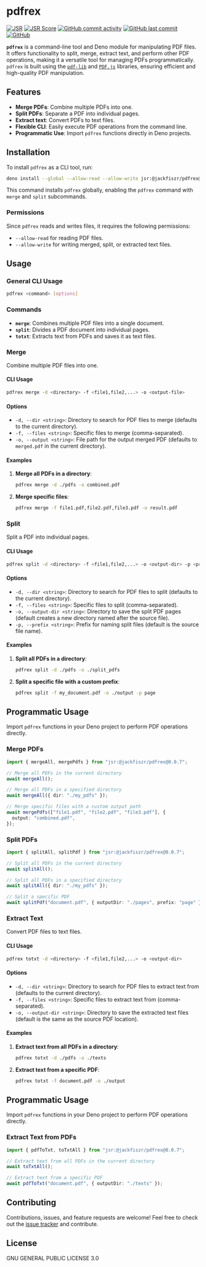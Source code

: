 # pdfrex

[![JSR](https://jsr.io/badges/@jackfiszr/pdfrex)](https://jsr.io/@jackfiszr/pdfrex)
[![JSR Score](https://jsr.io/badges/@jackfiszr/pdfrex/score)](https://jsr.io/@jackfiszr/pdfrex)
[![GitHub commit activity](https://img.shields.io/github/commit-activity/m/jackfiszr/pdfrex)](https://github.com/jackfiszr/pdfrex/pulse)
[![GitHub last commit](https://img.shields.io/github/last-commit/jackfiszr/pdfrex)](https://github.com/jackfiszr/pdfrex/commits/main)
[![GitHub](https://img.shields.io/github/license/jackfiszr/pdfrex)](https://github.com/jackfiszr/pdfrex/blob/main/LICENSE)

**`pdfrex`** is a command-line tool and Deno module for manipulating PDF files.
It offers functionality to split, merge, extract text, and perform other PDF
operations, making it a versatile tool for managing PDFs programmatically.
`pdfrex` is built using the [`pdf-lib`](https://pdf-lib.js.org/) and
[`PDF.js`](https://mozilla.github.io/pdf.js/) libraries, ensuring efficient and
high-quality PDF manipulation.

## Features

- **Merge PDFs**: Combine multiple PDFs into one.
- **Split PDFs**: Separate a PDF into individual pages.
- **Extract text**: Convert PDFs to text files.
- **Flexible CLI**: Easily execute PDF operations from the command line.
- **Programmatic Use**: Import `pdfrex` functions directly in Deno projects.

## Installation

To install `pdfrex` as a CLI tool, run:

```bash
deno install --global --allow-read --allow-write jsr:@jackfiszr/pdfrex@0.0.7
```

This command installs `pdfrex` globally, enabling the `pdfrex` command with
`merge` and `split` subcommands.

### Permissions

Since `pdfrex` reads and writes files, it requires the following permissions:

- `--allow-read` for reading PDF files.
- `--allow-write` for writing merged, split, or extracted text files.

## Usage

### General CLI Usage

```bash
pdfrex <command> [options]
```

### Commands

- **`merge`**: Combines multiple PDF files into a single document.
- **`split`**: Divides a PDF document into individual pages.
- **`totxt`**: Extracts text from PDFs and saves it as text files.

### Merge

Combine multiple PDF files into one.

#### CLI Usage

```bash
pdfrex merge -d <directory> -f <file1,file2,...> -o <output-file>
```

#### Options

- `-d, --dir <string>`: Directory to search for PDF files to merge (defaults to
  the current directory).
- `-f, --files <string>`: Specific files to merge (comma-separated).
- `-o, --output <string>`: File path for the output merged PDF (defaults to
  `merged.pdf` in the current directory).

#### Examples

1. **Merge all PDFs in a directory**:

   ```bash
   pdfrex merge -d ./pdfs -o combined.pdf
   ```

2. **Merge specific files**:

   ```bash
   pdfrex merge -f file1.pdf,file2.pdf,file3.pdf -o result.pdf
   ```

### Split

Split a PDF into individual pages.

#### CLI Usage

```bash
pdfrex split -d <directory> -f <file1,file2,...> -o <output-dir> -p <prefix>
```

#### Options

- `-d, --dir <string>`: Directory to search for PDF files to split (defaults to
  the current directory).
- `-f, --files <string>`: Specific files to split (comma-separated).
- `-o, --output-dir <string>`: Directory to save the split PDF pages (default
  creates a new directory named after the source file).
- `-p, --prefix <string>`: Prefix for naming split files (default is the source
  file name).

#### Examples

1. **Split all PDFs in a directory**:

   ```bash
   pdfrex split -d ./pdfs -o ./split_pdfs
   ```

2. **Split a specific file with a custom prefix**:

   ```bash
   pdfrex split -f my_document.pdf -o ./output -p page
   ```

## Programmatic Usage

Import `pdfrex` functions in your Deno project to perform PDF operations
directly.

### Merge PDFs

```typescript
import { mergeAll, mergePdfs } from "jsr:@jackfiszr/pdfrex@0.0.7";

// Merge all PDFs in the current directory
await mergeAll();

// Merge all PDFs in a specified directory
await mergeAll({ dir: "./my_pdfs" });

// Merge specific files with a custom output path
await mergePdfs(["file1.pdf", "file2.pdf", "file3.pdf"], {
  output: "combined.pdf",
});
```

### Split PDFs

```typescript
import { splitAll, splitPdf } from "jsr:@jackfiszr/pdfrex@0.0.7";

// Split all PDFs in the current directory
await splitAll();

// Split all PDFs in a specified directory
await splitAll({ dir: "./my_pdfs" });

// Split a specific PDF
await splitPdf("document.pdf", { outputDir: "./pages", prefix: "page" });
```

### Extract Text

Convert PDF files to text files.

#### CLI Usage

```bash
pdfrex totxt -d <directory> -f <file1,file2,...> -o <output-dir>
```

#### Options

- `-d, --dir <string>`: Directory to search for PDF files to extract text from
  (defaults to the current directory).
- `-f, --files <string>`: Specific files to extract text from (comma-separated).
- `-o, --output-dir <string>`: Directory to save the extracted text files
  (default is the same as the source PDF location).

#### Examples

1. **Extract text from all PDFs in a directory**:

   ```bash
   pdfrex totxt -d ./pdfs -o ./texts
   ```

2. **Extract text from a specific PDF**:

   ```bash
   pdfrex totxt -f document.pdf -o ./output
   ```

## Programmatic Usage

Import `pdfrex` functions in your Deno project to perform PDF operations
directly.

### Extract Text from PDFs

```typescript
import { pdfToTxt, toTxtAll } from "jsr:@jackfiszr/pdfrex@0.0.7";

// Extract text from all PDFs in the current directory
await toTxtAll();

// Extract text from a specific PDF
await pdfToTxt("document.pdf", { outputDir: "./texts" });
```

## Contributing

Contributions, issues, and feature requests are welcome! Feel free to check out
the [issue tracker](https://github.com/jackfiszr/pdfrex/issues) and contribute.

## License

GNU GENERAL PUBLIC LICENSE 3.0
